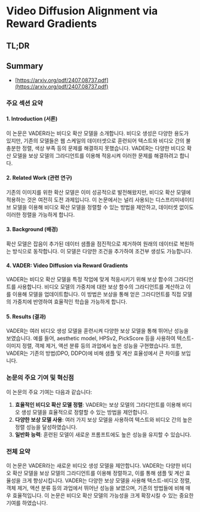 # Video Diffusion Alignment via Reward Gradients
## TL;DR
## Summary
- [https://arxiv.org/pdf/2407.08737.pdf](https://arxiv.org/pdf/2407.08737.pdf)

### 주요 섹션 요약

#### 1. Introduction (서론)
이 논문은 VADER라는 비디오 확산 모델을 소개합니다. 비디오 생성은 다양한 용도가 있지만, 기존의 모델들은 웹 스케일의 데이터셋으로 훈련되어 텍스트와 비디오 간의 불충분한 정렬, 색상 부족 등의 문제를 해결하지 못했습니다. VADER는 다양한 비디오 확산 모델을 보상 모델의 그라디언트를 이용해 적응시켜 이러한 문제를 해결하려고 합니다.

#### 2. Related Work (관련 연구)
기존의 이미지를 위한 확산 모델은 이미 성공적으로 발전해왔지만, 비디오 확산 모델에 적용하는 것은 여전히 도전 과제입니다. 이 논문에서는 널리 사용되는 디스프리미네이티브 모델을 이용해 비디오 확산 모델을 정렬할 수 있는 방법을 제안하고, 데이터셋 없이도 이러한 정렬을 가능하게 합니다.

#### 3. Background (배경)
확산 모델은 잡음이 추가된 데이터 샘플을 점진적으로 제거하여 원래의 데이터로 복원하는 방식으로 동작합니다. 이 모델은 다양한 조건을 추가하여 조건부 생성도 가능합니다.

#### 4. VADER: Video Diffusion via Reward Gradients
VADER는 비디오 확산 모델을 특정 작업에 맞게 적응시키기 위해 보상 함수의 그라디언트를 사용합니다. 비디오 모델의 가중치에 대한 보상 함수의 그라디언트를 계산하고 이를 이용해 모델을 업데이트합니다. 이 방법은 보상을 통해 얻은 그라디언트를 직접 모델의 가중치에 반영하여 효율적인 학습을 가능하게 합니다.

#### 5. Results (결과)
VADER는 여러 비디오 생성 모델을 훈련시켜 다양한 보상 모델을 통해 뛰어난 성능을 보였습니다. 예를 들어, aesthetic model, HPSv2, PickScore 등을 사용하여 텍스트-이미지 정렬, 객체 제거, 액션 분류 등의 과업에서 높은 성능을 구현했습니다. 또한, VADER는 기존의 방법(DPO, DDPO)에 비해 샘플 및 계산 효율성에서 큰 차이를 보입니다.

### 논문의 주요 기여 및 혁신점
이 논문의 주요 기여는 다음과 같습니다:
1. **효율적인 비디오 확산 모델 정렬**: VADER는 보상 모델의 그라디언트를 이용해 비디오 생성 모델을 효율적으로 정렬할 수 있는 방법을 제안합니다.
2. **다양한 보상 모델 사용**: 여러 가지 보상 모델을 사용하여 텍스트와 비디오 간의 높은 정렬 성능을 달성하였습니다.
3. **일반화 능력**: 훈련된 모델이 새로운 프롬프트에도 높은 성능을 유지할 수 있습니다.

### 전체 요약
이 논문은 VADER라는 새로운 비디오 생성 모델을 제안합니다. VADER는 다양한 비디오 확산 모델을 보상 모델의 그라디언트를 이용해 정렬하고, 이를 통해 샘플 및 계산 효율성을 크게 향상시킵니다. VADER는 다양한 보상 모델을 사용해 텍스트-비디오 정렬, 객체 제거, 액션 분류 등의 과업에서 뛰어난 성능을 보였으며, 기존의 방법들에 비해 매우 효율적입니다. 이 논문은 비디오 확산 모델의 가능성을 크게 확장시킬 수 있는 중요한 기여를 하였습니다.